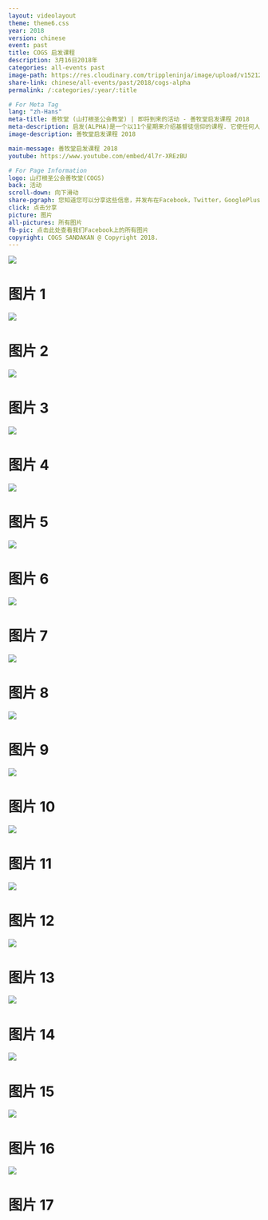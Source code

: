 ```yaml
---
layout: videolayout
theme: theme6.css
year: 2018
version: chinese
event: past
title: COGS 启发课程
description: 3月16日2018年
categories: all-events past
image-path: https://res.cloudinary.com/trippleninja/image/upload/v1521254688/ALPHA/alpha19.jpg
share-link: chinese/all-events/past/2018/cogs-alpha
permalink: /:categories/:year/:title

# For Meta Tag
lang: "zh-Hans"
meta-title: 善牧堂 (山打根圣公会教堂) | 即将到来的活动 - 善牧堂启发课程 2018
meta-description: 启发(ALPHA)是一个以11个星期来介绍基督徒信仰的课程. 它使任何人都有更认识基督徒信仰的机会. 课程非常轻松, 无威胁感, 启发思想, 气氛友善, 及充满喜乐
image-description: 善牧堂启发课程 2018

main-message: 善牧堂启发课程 2018
youtube: https://www.youtube.com/embed/4l7r-XREzBU

# For Page Information
logo: 山打根圣公会善牧堂(COGS)
back: 活动
scroll-down: 向下滑动
share-pgraph: 您知道您可以分享这些信息，并发布在Facebook，Twitter，GooglePlus甚至Whatsapp组？只需点击下面的按钮，分享并邀请您的朋友/家人加入这个活动！
click: 点击分享
picture: 图片
all-pictures: 所有图片
fb-pic: 点击此处查看我们Facebook上的所有图片
copyright: COGS SANDAKAN @ Copyright 2018.
---
```

<div class="slide active"><img src="http://res.cloudinary.com/trippleninja/image/upload/v1527308872/ALPHA/LastAlpha.jpg">
    <div class="pic-container">
        <h1 class="slide-heading">
            图片 1
        </h1>
    </div>
</div>
<div class="slide pic2"><img src="http://res.cloudinary.com/trippleninja/image/upload/v1527308862/ALPHA/LastAlpha2.jpg">
    <div class="pic-container">
        <h1 class="slide-heading">
            图片 2
        </h1>
    </div>
</div>
<div class="slide pic3"><img src="http://res.cloudinary.com/trippleninja/image/upload/v1527308862/ALPHA/LastAlpha3.jpg">
    <div class="pic-container">
        <h1 class="slide-heading">
            图片 3
        </h1>
    </div>
</div>
<div class="slide pic4"><img src="http://res.cloudinary.com/trippleninja/image/upload/v1527308895/ALPHA/LastAlpha4.jpg">
    <div class="pic-container">
        <h1 class="slide-heading">
            图片 4
        </h1>
    </div>
</div>
<div class="slide pic5"><img src="http://res.cloudinary.com/trippleninja/image/upload/v1527308874/ALPHA/LastAlpha5.jpg">
    <div class="pic-container">
        <h1 class="slide-heading">
            图片 5
        </h1>
    </div>
</div>
<div class="slide pic6"><img src="http://res.cloudinary.com/trippleninja/image/upload/v1527308866/ALPHA/LastAlpha6.jpg">
    <div class="pic-container">
        <h1 class="slide-heading">
            图片 6
        </h1>
    </div>
</div>
<div class="slide pic7"><img src="http://res.cloudinary.com/trippleninja/image/upload/v1527308882/ALPHA/LastAlpha7.jpg">
    <div class="pic-container">
        <h1 class="slide-heading">
            图片 7
        </h1>
    </div>
</div>
<div class="slide pic8"><img src="http://res.cloudinary.com/trippleninja/image/upload/v1527308898/ALPHA/LastAlpha8.jpg">
    <div class="pic-container">
        <h1 class="slide-heading">
            图片 8
        </h1>
    </div>
</div>
<div class="slide pic9"><img src="http://res.cloudinary.com/trippleninja/image/upload/v1527308885/ALPHA/LastAlpha9.jpg">
    <div class="pic-container">
        <h1 class="slide-heading">
            图片 9
        </h1>
    </div>
</div>
<div class="slide pic10"><img src="http://res.cloudinary.com/trippleninja/image/upload/v1527308891/ALPHA/LastAlpha10.jpg">
    <div class="pic-container">
        <h1 class="slide-heading">
            图片 10
        </h1>
    </div>
</div>
<div class="slide pic11"><img src="http://res.cloudinary.com/trippleninja/image/upload/v1527308898/ALPHA/LastAlpha11.jpg">
    <div class="pic-container">
        <h1 class="slide-heading">
            图片 11
        </h1>
    </div>
</div>
<div class="slide pic12"><img src="http://res.cloudinary.com/trippleninja/image/upload/v1527308896/ALPHA/LastApha12.jpg">
    <div class="pic-container">
        <h1 class="slide-heading">
            图片 12
        </h1>
    </div>
</div>
<div class="slide pic13"><img src="http://res.cloudinary.com/trippleninja/image/upload/v1527308905/ALPHA/LastApha13.jpg">
    <div class="pic-container">
        <h1 class="slide-heading">
            图片 13
        </h1>
    </div>
</div>
<div class="slide pic14"><img src="http://res.cloudinary.com/trippleninja/image/upload/v1527308905/ALPHA/LastApha14.jpg">
    <div class="pic-container">
        <h1 class="slide-heading">
            图片 14
        </h1>
    </div>
</div>
<div class="slide pic15"><img src="http://res.cloudinary.com/trippleninja/image/upload/v1527308908/ALPHA/LastApha15.jpg">
    <div class="pic-container">
        <h1 class="slide-heading">
            图片 15
        </h1>
    </div>
</div>
<div class="slide pic16"><img src="http://res.cloudinary.com/trippleninja/image/upload/v1527308910/ALPHA/LastApha16.jpg">
    <div class="pic-container">
        <h1 class="slide-heading">
            图片 16
        </h1>
    </div>
</div>
<div class="slide pic17"><img src="http://res.cloudinary.com/trippleninja/image/upload/v1527308913/ALPHA/LastApha17.jpg">
    <div class="pic-container">
        <h1 class="slide-heading">
            图片 17
        </h1>
    </div>
</div>
